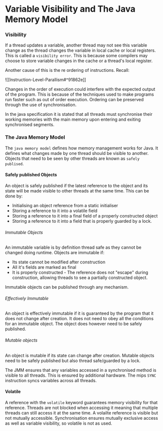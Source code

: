 # Variable Visibility and The Java Memory Model

### Visibility

 If a thread updates a variable, another thread may not see this variable change as the thread changes the variable in local cache or local registers. This is called a `visibility error`. This is because some compilers may choose to store variable changes in the cache or a thread's local register. 
 
 Another cause of this is the re ordering of instructions. Recall:
 
![[Instruction-Level-Parallism#^91862e]]

Changes in the order of execution could interfere with the expected output of the program. This is because of the techniques used to make programs run faster such as out of order execution. Ordering can be preserved through the use of synchronisation. 

In the java specification it is stated that all threads must synchronise their working memories with the main memory upon entering and exiting synchronised segments.



### The Java Memory Model

The `java memory model` defines how memory management works for Java.  It defines what changes made by one thread should be visible to another. Objects that need to be seen by other threads are known as `safely publised`.

#### Safely published Objects

An object is safely published if the latest reference to the object and its state will be made visible to other threads at the same time. This can be done by:
* Initialising an object reference from a static initialiser
* Storing a reference to it into a volatile field
* Storing a reference to it into a final field of a properly constructed object
* Storing a reference to it into a field that is properly guarded by a lock.

###### Immutable Objects
An immutable variable is by definition thread safe as they cannot be changed doing runtime. Objects are immutable if:
* Its state cannot be modified after construction
* All it's fields are marked as final
* It is properly constructed - The reference does not "escape" during construction, allowing threads to see a partially constructed object.

Immutable objects can be published through any mechanism.

###### Effectively Immutable 
An object is effectively immutable if it is guaranteed by the program that it does not change after creation. It does not need to obey all the conditions for an immutable object. The object does however need to be safely published.

###### Mutable objects
An object is mutable if its state can change after creation. Mutable objects need to be safely published but also thread safe/guarded by a lock.

The JMM ensures that any variables accessed in a synchronised method is visible to all threads. This is ensured by additional hardware. The mips `SYNC` instruction syncs variables across all threads.

#### Volatile
A reference with the `volatile` keyword guarantees memory visibility for that reference. Threads are not blocked when accessing it meaning that multiple threads can still access it at the same time. A volailte reference is visible but not mutually accessible. Synchronisation ensures mutually exclusive access as well as variable visibility, so volatile is not as used.

